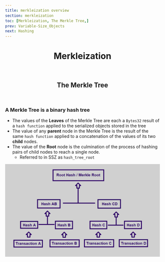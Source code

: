 ```yaml
---
title: merkleization overview
section: merkleization
toc: [Merkleization, The Merkle Tree,]
prev: Variable-Size_Objects
next: Hashing
---
```


<div align='center' id='Merkleization'>

# Merkleization
<br/>

## The Merkle Tree

</div>
<div id='The%20Merkle%20Tree' align='start'>
<br/>

### A **Merkle Tree** is a binary hash tree

- The values of the **Leaves** of the Merkle Tree are each a `Bytes32` result of a `hash function` applied to the serialized objects stored in the tree
- The value of any **parent** node in the Merkle Tree is the result of the same `hash function` applied to a concatenation of the values of its two **child** nodes.
- The value of the **Root** node is the culmination of the process of hashing pairs of child nodes to reach a single node.
  - Referred to in SSZ as `hash_tree_root`

<img src='/merkle_tree.png' alt='merkletree' class='img-fluid'/>

<!-- **SSZ Merkeleization** aims to provide the following functionality:

<br/>

## `hash_tree_root`
**`merkleize`** an SSZ object to yield the root.

<br/>

Given an object `value`, its hash tree root, `hash_tree_root(value)`, is a `BYTES_PER_CHUNK` byte sequence.

<br/>

`BYTES_PER_CHUNK`, 32, is a defined `constant` to represent the number of bytes per chunk. Hence it is equivalent to refer to the output of `hash_tree_root(O)` as being a single chunk. -->
